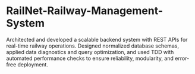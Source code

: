 # RailNet-Railway-Management-System
Architected and developed a scalable backend system with REST APIs for real-time railway operations. Designed normalized database schemas, applied data diagnostics and query optimization, and used TDD with automated performance checks to ensure reliability, modularity, and error-free deployment.
